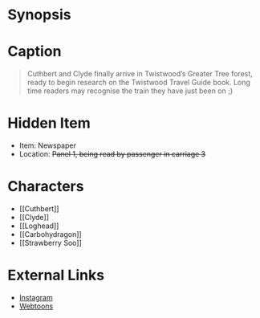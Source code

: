 # Synopsis


# Caption
> Cuthbert and Clyde finally arrive in Twistwood’s Greater Tree forest, ready to begin research on the Twistwood Travel Guide book. Long time readers may recognise the train they have just been on ;)

# Hidden Item
* Item: Newspaper
* Location: <strike>Panel 1, being read by passenger in carriage 3</strike>

# Characters
* [[Cuthbert]]
* [[Clyde]]
* [[Loghead]]
* [[Carbohydragon]]
* [[Strawberry Soo]]

# External Links
* [Instagram](https://www.instagram.com/p/CSNYU87jWwY/?igshid=YmMyMTA2M2Y=)
* [Webtoons](https://www.webtoons.com/en/challenge/twistwood-tales/89-cuthbert-and-clyde/viewer?title_no=344740&episode_no=95)